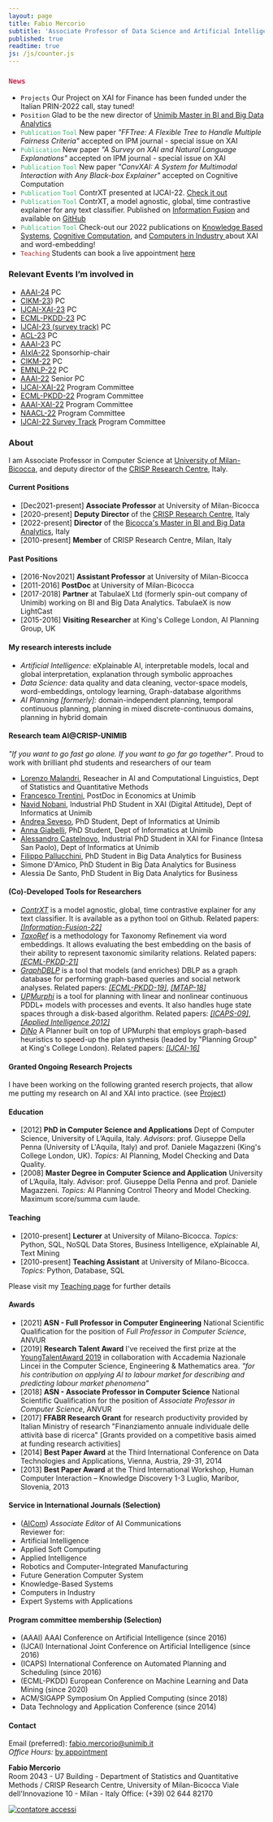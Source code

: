 ```yaml
---
layout: page
title: Fabio Mercorio
subtitle: 'Associate Professor of Data Science and Artificial Intelligence - University of Milano-Bicocca, Italy'
published: true
readtime: true
js: /js/counter.js
---
```

### <span style="color:#c7254e">``News``</span> 
- ``Projects`` Our Project on XAI for Finance has been funded under the Italian PRIN-2022 call, stay tuned! 
- ``Position`` Glad to be the new director of [Unimib Master in BI and Big Data Analytics](https://bimasterbicocca.it/)
- <span style="color:MediumSeaGreen">``Publication``</span> <span style="color:MediumSeaGreen">``Tool``</span> New paper _"FFTree: A Flexible Tree to Handle Multiple Fairness Criteria"_ accepted on IPM journal - special issue on XAI
- <span style="color:MediumSeaGreen">``Publication``</span> New paper _"A Survey on XAI and Natural Language Explanations"_ accepted on IPM journal - special issue on XAI
- <span style="color:MediumSeaGreen">``Publication``</span> <span style="color:MediumSeaGreen">``Tool``</span> New paper _"ConvXAI: A System for Multimodal Interaction with Any Black-box Explainer"_ accepted on Cognitive Computation
- <span style="color:MediumSeaGreen">``Publication``</span> <span style="color:MediumSeaGreen">``Tool``</span> ContrXT presented at IJCAI-22. [Check it out](https://www.ijcai.org/proceedings/2022/858)
- <span style="color:MediumSeaGreen">``Publication``</span> <span style="color:MediumSeaGreen">``Tool``</span> ContrXT, a model agnostic, global, time contrastive explainer for any text classifier. Published on [Information Fusion](https://www.sciencedirect.com/science/article/pii/S1566253521002426?dgcid=author) and available on [GitHub](http://contrxt.ai) 
- <span style="color:MediumSeaGreen">``Publication``</span> <span style="color:MediumSeaGreen">``Tool``</span> Check-out our 2022 publications on [Knowledge Based Systems](https://www.sciencedirect.com/science/article/pii/S0950705121011394), [Cognitive Computation](https://link.springer.com/article/10.1007/s12559-021-09987-7), and [Computers in Industry ](https://www.sciencedirect.com/science/article/pii/S0166361522000215) about XAI and word-embedding!
- <span style="color:brown">``Teaching``</span> Students can book a live appointment [here](https://calendly.com/fabio-mercorio/ricevimento-studenti)

### Relevant Events I’m involved in
- [AAAI-24](https://aaai.org/aaai-conference/) PC
- [CIKM-23](https://uobevents.eventsair.com/cikm2023/2023-cikm-calls)) PC
- [IJCAI-XAI-23](https://sites.google.com/view/xai2023/home?pli=1) PC
- [ECML-PKDD-23](https://2023.ecmlpkdd.org/) PC
- [IJCAI-23 (survey track)](https://ijcai-23.org/) PC
- [ACL-23](https://2023.aclweb.org/calls/industry_track/) PC
- [AAAI-23](https://aaai.org/Conferences/AAAI-23) PC
- [AIxIA-22](https://aixia2022.uniud.it/call-for-papers) Sponsorhip-chair
- [CIKM-22](https://www.cikm2022.org/) PC
- [EMNLP-22](https://2022.emnlp.org/) PC
- [AAAI-22](https://aaai.org/Conferences/AAAI-22) Senior PC
- [IJCAI-XAI-22](https://sites.google.com/view/xai2022/home) Program Committee
- [ECML-PKDD-22](https://2022.ecmlpkdd.org/) Program Committee
- [AAAI-XAI-22](https://aaai.org/Conferences/AAAI-22) Program Committee
- [NAACL-22](https://2021.naacl.org/) Program Committee
- [IJCAI-22 Survey Track](https://ijcai-22.org/calls-survey/) Program Committee

### About
I am Associate Professor in Computer Science at [University of Milan-Bicocca](https://www.unimib.it/), and deputy director of the [CRISP Research Centre](https://www.crisp-org.it/), Italy.

#### Current Positions
+ [Dec2021-present] **Associate Professor**  at University of Milan-Bicocca
+ [2020-present] **Deputy Director** of the [CRISP Research Centre](https://www.crisp-org.it/), Italy
+ [2022-present] **Director** of the [Bicocca's Master in BI and Big Data Analytics](https://bimasterbicocca.it/), Italy
+ [2010-present] **Member** of CRISP Research Centre, Milan, Italy

####  Past Positions
- [2016-Nov2021] **Assistant Professor**  at University of Milan-Bicocca
- [2011-2016] **PostDoc** at University of Milan-Bicocca
- [2017-2018] **Partner** at TabulaeX Ltd (formerly spin-out company of Unimib) working on BI and Big Data Analytics. TabulaeX is now LightCast
- [2015-2016] **Visiting Researcher** at King's College London, AI Planning Group, UK

#### My research interests include
- *Artificial Intelligence:* eXplainable AI, interpretable models, local and global interpretation, explanation through symbolic approaches
- *Data Science:* data quality and data cleaning, vector-space models, word-embeddings, ontology learning, Graph-database algorithms 
- *AI Planning [formerly]:* domain-independent planning, temporal continuous planning, planning in mixed discrete-continuous domains, planning in hybrid domain

#### Research team AI@CRISP-UNIMIB  
_"If you want to go fast go alone. If you want to go far go together"_. Proud to work with brilliant phd students and researchers of our team
- [Lorenzo Malandri](https://www.linkedin.com/in/lorenzo-malandri-749bb652/), Reseacher in AI and Computational Linguistics, Dept of Statistics and Quantitative Methods
- [Francesco Trentini](https://www.unimib.it/francesco-trentini), PostDoc in Economics at Unimib 
- [Navid Nobani](https://www.linkedin.com/in/navidnobani/), Industrial PhD Student in XAI (Digital Attitude), Dept of Informatics at Unimib 
- [Andrea Seveso](https://www.linkedin.com/in/andreaseveso/), PhD Student, Dept of Informatics at Unimib 
- [Anna Giabelli](https://www.linkedin.com/in/anna-giabelli-42985718b/), PhD Student, Dept of Informatics at Unimib
- [Alessandro Castelnovo](https://www.linkedin.com/in/alessandro-castelnovo-66421399/), Industrial PhD Student in XAI for Finance (Intesa San Paolo), Dept of Informatics at Unimib 
- [Filippo Pallucchini](https://www.linkedin.com/in/filippo-pallucchini-5322b7103/), PhD Student in Big Data Analytics for Business 
- Simone D'Amico, PhD Student in Big Data Analytics for Business 
- Alessia De Santo, PhD Student in Big Data Analytics for Business 

#### (Co)-Developed Tools for Researchers
- [*ContrXT*](http://contrxt.ai) is a model agnostic, global, time contrastive explainer for any text classifier. It is available as a python tool on Github. Related papers: [*[Information-Fusion-22]*](https://www.sciencedirect.com/science/article/pii/S1566253521002426?dgcid=author)
- [*TaxoRef*](https://github.com/Crisp-Unimib/TaxoRef) is a methodology for Taxonomy Refinement via word embeddings. It allows evaluating the best embedding on the basis of their ability to represent taxonomic similarity relations. Related papers: [*[ECML-PKDD-21]*](https://link.springer.com/chapter/10.1007%2F978-3-030-86523-8_37)
- [*GraphDBLP*](https://github.com/fabiomercorio/GraphDBLP) is a tool that models (and enriches) DBLP as a graph database for performing graph-based queries and social network analyses. Related papers: [*[ECML-PKDD-19]*](https://link.springer.com/chapter/10.1007/978-3-030-46133-1_46), [*[MTAP-18]*](https://link.springer.com/article/10.1007%2Fs11042-017-5503-2)
- [*UPMurphi*](https://github.com/fabiomercorio/UPMurphi) is a tool for  planning with linear and nonlinear continuous PDDL+ models with processes and events. It also handles huge state spaces through a disk-based algorithm. Related papers: [*[ICAPS-09]*](https://aaai.org/ocs/index.php/ICAPS/ICAPS09/paper/view/707/1100), [*[Applied Intelligence 2012]*](https://link.springer.com/article/10.1007%2Fs10489-011-0306-z)
- [*DiNo*](https://github.com/KCL-Planning/DiNo) A Planner built on top of UPMurphi that employs graph-based heuristics to speed-up the plan synthesis (leaded by "Planning Group" at King's College London). Related papers: [*[IJCAI-16]*](https://www.ijcai.org/Abstract/16/455)


#### Granted Ongoing Research Projects
I have been working on the following granted reserch projects, that allow me putting my research on AI and XAI into practice. (see [Project](https://fabiomercorio.github.io/projects/))  

####  Education
- [2012] **PhD in Computer Science and Applications** Dept of Computer Science, University of L’Aquila, Italy. *Advisors*: prof. Giuseppe Della Penna (University of L'Aquila, Italy) and prof. Daniele Magazzeni (King's College London, UK). *Topics:* AI Planning, Model Checking and Data Quality.
- [2008] **Master Degree in Computer Science and Application** University of L’Aquila, Italy. Advisor: prof. Giuseppe Della Penna and prof. Daniele Magazzeni. *Topics:* AI Planning Control Theory and Model Checking. Maximum score/summa cum laude.

#### Teaching
- [2010-present] **Lecturer** at University of Milano-Bicocca. *Topics:* Python, SQL, NoSQL Data Stores, Business Intelligence, eXplainable AI, Text Mining
- [2010-present] **Teaching Assistant** at University of Milano-Bicocca. *Topics:* Python, Database, SQL

Please visit my [Teaching page](https://fabiomercorio.github.io/teaching/) for further details

#### Awards
- [2021]  **ASN - Full Professor in Computer Engineering** National Scientific Qualification for the position of *Full Professor in Computer Science*, ANVUR
- [2019]  **Research Talent Award** I've received the first prize at the [YoungTalentAward 2019](https://www.unimib.it/ricerca/finanziamenti/finanziamenti-ateneo/premio-giovani-talenti) in collaboration with Accademia Nazionale Lincei in the Computer Science, Engineering & Mathematics area. _"for his contribution on applying AI to labour market for describing and predicting labour market phenomena"_
- [2018]  **ASN - Associate Professor in Computer Science** National Scientific Qualification for the position of *Associate Professor in Computer Science*, ANVUR
- [2017]  **FFABR Research Grant** for research productivity provided by Italian Ministry of research "Finanziamento annuale individuale delle attività base di ricerca" [Grants provided on a competitive basis aimed at funding research activities]
- [2014] **Best Paper Award** at the Third International Conference on Data Technologies and Applications, Vienna, Austria, 29-31, 2014
- [2013] **Best Paper Award** at the Third International Workshop, Human Computer Interaction – Knowledge Discovery 1-3 Luglio, Maribor, Slovenia, 2013

#### Service in International Journals (Selection)
- ([AICom](https://www.aicommunications.eu/)) *Associate Editor* of AI Communications   
Reviewer for:
- Artificial Intelligence
- Applied Soft Computing
- Applied Intelligence
- Robotics and Computer-Integrated Manufacturing
- Future Generation Computer System
- Knowledge-Based Systems
- Computers in Industry
- Expert Systems with Applications

#### Program committee membership (Selection)
- (AAAI) AAAI Conference on Artificial Intelligence (since 2016) 
- (IJCAI) International Joint Conference on Artificial Intelligence (since 2016) 
- (ICAPS) International Conference on Automated Planning and Scheduling (since 2016)
- (ECML-PKDD) European Conference on Machine Learning and Data Mining (since 2020) 
- ACM/SIGAPP Symposium On Applied Computing (since 2018)
- Data Technology and Application  Conference (since 2014)

#### Contact
Email (preferred): [fabio.mercorio@unimib.it](mailto:fabio.mercorio@unimib.it)  
*Office Hours:* [by appointment](https://calendly.com/fabio-mercorio/meet-mercorio)

**Fabio Mercorio**  
Room 2043 - U7 Building - Department of Statistics and Quantitative Methods / CRISP Research Centre, University of Milan-Bicocca
Viale dell'Innovazione 10 - Milan - Italy
Office: (+39) 02 644 82170



<!-- Histats.com  START  (aync)-->
<script type="text/javascript">var _Hasync= _Hasync|| [];
_Hasync.push(['Histats.start', '1,746089,4,0,0,0,00000000']);
_Hasync.push(['Histats.fasi', '1']);
_Hasync.push(['Histats.track_hits', '']);
(function() {
var hs = document.createElement('script'); hs.type = 'text/javascript'; hs.async = true;
hs.src = ('//s10.histats.com/js15_as.js');
(document.getElementsByTagName('head')[0] || document.getElementsByTagName('body')[0]).appendChild(hs);
})();</script>
<noscript><a href="/" target="_blank"><img  src="//sstatic1.histats.com/0.gif?746089&101" alt="contatore accessi" border="0"></a></noscript>
<!-- Histats.com  END  -->
